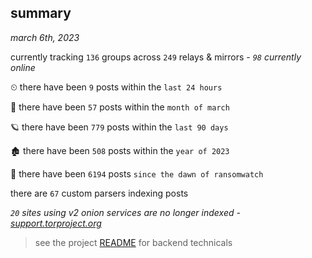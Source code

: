 
## summary
_march 6th, 2023_

currently tracking `136` groups across `249` relays & mirrors - _`98` currently online_

⏲ there have been `9` posts within the `last 24 hours`

🦈 there have been `57` posts within the `month of march`

🪐 there have been `779` posts within the `last 90 days`

🏚 there have been `508` posts within the `year of 2023`

🦕 there have been `6194` posts `since the dawn of ransomwatch`

there are `67` custom parsers indexing posts

_`20` sites using v2 onion services are no longer indexed - [support.torproject.org](https://support.torproject.org/onionservices/v2-deprecation/)_

> see the project [README](https://github.com/joshhighet/ransomwatch#ransomwatch--) for backend technicals
